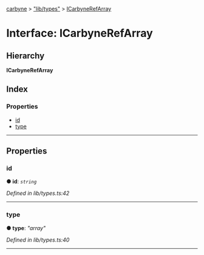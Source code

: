 [carbyne](../README.md) > ["lib/types"](../modules/_lib_types_.md) > [ICarbyneRefArray](../interfaces/_lib_types_.icarbynerefarray.md)

# Interface: ICarbyneRefArray

## Hierarchy

**ICarbyneRefArray**

## Index

### Properties

* [id](_lib_types_.icarbynerefarray.md#id)
* [type](_lib_types_.icarbynerefarray.md#type)

---

## Properties

<a id="id"></a>

###  id

**● id**: *`string`*

*Defined in lib/types.ts:42*

___
<a id="type"></a>

###  type

**● type**: *"array"*

*Defined in lib/types.ts:40*

___


